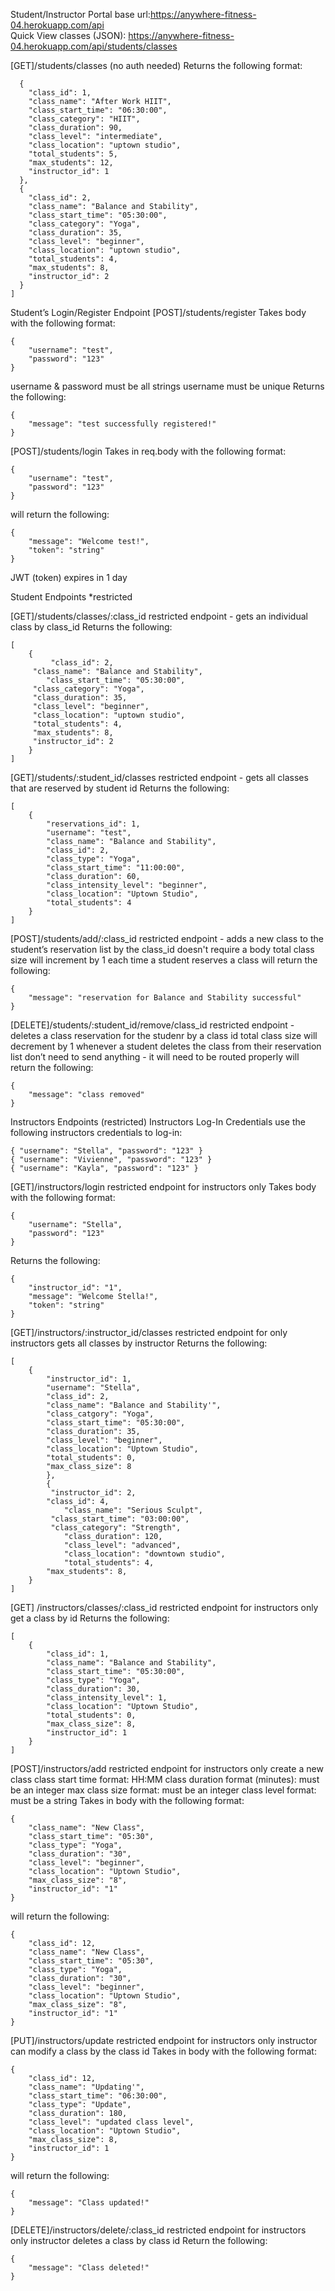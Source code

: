 Student/Instructor Portal base url:https://anywhere-fitness-04.herokuapp.com/api <br/>
Quick View classes (JSON): https://anywhere-fitness-04.herokuapp.com/api/students/classes

[GET]/students/classes (no auth needed)
Returns the following format:

```[
  {
    "class_id": 1,
    "class_name": "After Work HIIT",
    "class_start_time": "06:30:00",
    "class_category": "HIIT",
    "class_duration": 90,
    "class_level": "intermediate",
    "class_location": "uptown studio",
    "total_students": 5,
    "max_students": 12,
    "instructor_id": 1
  },
  {
    "class_id": 2,
    "class_name": "Balance and Stability",
    "class_start_time": "05:30:00",
    "class_category": "Yoga",
    "class_duration": 35,
    "class_level": "beginner",
    "class_location": "uptown studio",
    "total_students": 4,
    "max_students": 8,
    "instructor_id": 2
  } 
]
```

Student’s Login/Register Endpoint
[POST]/students/register
Takes body with the following format:

```
{
	"username": "test",
	"password": "123"
}
```
username & password must be all strings
username must be unique
Returns the following:
```
{
	"message": "test successfully registered!"
}
```
[POST]/students/login
Takes in req.body with the following format:

```
{ 
	"username": "test", 
	"password": "123"
}
```
will return the following:
```
{
	"message": "Welcome test!",
	"token": "string"
}
```
JWT (token) expires in 1 day

Student Endpoints *restricted

[GET]/students/classes/:class_id
restricted endpoint - gets an individual class by class_id
Returns the following:

```
[
	{
		 "class_id": 2,
   	 "class_name": "Balance and Stability",
    	"class_start_time": "05:30:00",
   	 "class_category": "Yoga",
   	 "class_duration": 35,
   	 "class_level": "beginner",
   	 "class_location": "uptown studio",
   	 "total_students": 4,
   	 "max_students": 8,
   	 "instructor_id": 2
	}
]
```
[GET]/students/:student_id/classes
restricted endpoint - gets all classes that are reserved by student id
Returns the following:
```
[
	{
		"reservations_id": 1,
		"username": "test",
		"class_name": "Balance and Stability",
		"class_id": 2,
		"class_type": "Yoga",
		"class_start_time": "11:00:00",
		"class_duration": 60,
		"class_intensity_level": "beginner",
		"class_location": "Uptown Studio",
		"total_students": 4
	}
]
```

[POST]/students/add/:class_id
restricted endpoint - adds a new class to the student’s reservation list by the class_id
doesn't require a body
total class size will increment by 1 each time a student reserves a class
will return the following:
```
{
    "message": "reservation for Balance and Stability successful"
}
```
[DELETE]/students/:student_id/remove/class_id
restricted endpoint - deletes a class reservation for the studenr by a class id
total class size will decrement by 1 whenever a student deletes the class from their reservation list
don’t need to send anything - it will need to be routed properly
will return the following:
```
{
	"message": "class removed"
}
```
Instructors Endpoints (restricted)
Instructors Log-In Credentials
use the following instructors credentials to log-in:
```
{ "username": "Stella", "password": "123" }
{ "username": "Vivienne", "password": "123" }
{ "username": "Kayla", "password": "123" }
```
[GET]/instructors/login
restricted endpoint for instructors only
Takes body with the following format:
```
{ 
	"username": "Stella", 
	"password": "123" 
}
```
Returns the following:
```
{
    "instructor_id": "1",
    "message": "Welcome Stella!",
    "token": "string"
}
```
[GET]/instructors/:instructor_id/classes
restricted endpoint for only instructors
gets all classes by instructor
Returns the following:
```
[
	{
		"instructor_id": 1,
		"username": "Stella",
		"class_id": 2,
		"class_name": "Balance and Stability'",
		"class_catgory": "Yoga",
		"class_start_time": "05:30:00",
		"class_duration": 35,
		"class_level": "beginner",
		"class_location": "Uptown Studio",
		"total_students": 0,
		"max_class_size": 8
		},
		{
   		 "instructor_id": 2,
		"class_id": 4,
    		"class_name": "Serious Sculpt",
   		 "class_start_time": "03:00:00",
   		 "class_category": "Strength",
    		"class_duration": 120,
    		"class_level": "advanced",
    		"class_location": "downtown studio",
    		"total_students": 4,
   		"max_students": 8,
	}
]
```
[GET] /instructors/classes/:class_id
restricted endpoint for instructors only
get a class by id
Returns the following:
```
[
	{
		"class_id": 1,
		"class_name": "Balance and Stability",
		"class_start_time": "05:30:00",
		"class_type": "Yoga",
		"class_duration": 30,
		"class_intensity_level": 1,
		"class_location": "Uptown Studio",
		"total_students": 0,
		"max_class_size": 8,
		"instructor_id": 1
	}
]
```
[POST]/instructors/add
restricted endpoint for instructors only
create a new class
class start time format: HH:MM
class duration format (minutes): must be an integer
max class size format: must be an integer
class level format: must be a string
Takes in body with the following format:
```
{
	"class_name": "New Class",
	"class_start_time": "05:30",
	"class_type": "Yoga",
	"class_duration": "30",
	"class_level": "beginner",
	"class_location": "Uptown Studio",
	"max_class_size": "8",
	"instructor_id": "1"
}
```
will return the following:
```
{
	"class_id": 12,
	"class_name": "New Class",
	"class_start_time": "05:30",
	"class_type": "Yoga",
	"class_duration": "30",
	"class_level": "beginner",
	"class_location": "Uptown Studio",
	"max_class_size": "8",
	"instructor_id": "1"
}
```
[PUT]/instructors/update
restricted endpoint for instructors only
instructor can modify a class by the class id
Takes in body with the following format:
```
{
    "class_id": 12,
    "class_name": "Updating'",
    "class_start_time": "06:30:00",
    "class_type": "Update",
    "class_duration": 180,
    "class_level": "updated class level",
    "class_location": "Uptown Studio",
    "max_class_size": 8,
    "instructor_id": 1
}
```
will return the following:
```
{
	"message": "Class updated!"
}
```
[DELETE]/instructors/delete/:class_id
restricted endpoint for instructors only
instructor deletes a class by class id
Return the following:
```
{
	"message": "Class deleted!"
}
```
